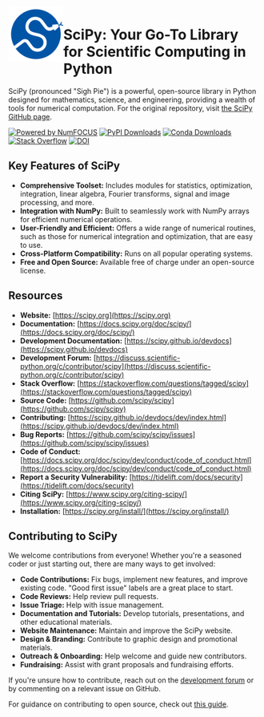 <div align="left">
  <a href="https://scipy.org" target="_blank">
    <img src="https://raw.githubusercontent.com/scipy/scipy/main/doc/source/_static/logo.svg" alt="SciPy Logo" width="110" height="110" align="left"/>
  </a>
</div>

# SciPy: Your Go-To Library for Scientific Computing in Python

SciPy (pronounced "Sigh Pie") is a powerful, open-source library in Python designed for mathematics, science, and engineering, providing a wealth of tools for numerical computation.  For the original repository, visit [the SciPy GitHub page](https://github.com/scipy/scipy).

[![Powered by NumFOCUS](https://img.shields.io/badge/powered%20by-NumFOCUS-orange.svg?style=flat&colorA=E1523D&colorB=007D8A)](https://numfocus.org)
[![PyPI Downloads](https://img.shields.io/pypi/dm/scipy.svg?label=Pypi%20downloads)](https://pypi.org/project/scipy/)
[![Conda Downloads](https://img.shields.io/conda/dn/conda-forge/scipy.svg?label=Conda%20downloads)](https://anaconda.org/conda-forge/scipy)
[![Stack Overflow](https://img.shields.io/badge/stackoverflow-Ask%20questions-blue.svg)](https://stackoverflow.com/questions/tagged/scipy)
[![DOI](https://img.shields.io/badge/DOI-10.1038%2Fs41592--019--0686--2-blue.svg)](https://www.nature.com/articles/s41592-019-0686-2)

## Key Features of SciPy

*   **Comprehensive Toolset:** Includes modules for statistics, optimization, integration, linear algebra, Fourier transforms, signal and image processing, and more.
*   **Integration with NumPy:** Built to seamlessly work with NumPy arrays for efficient numerical operations.
*   **User-Friendly and Efficient:** Offers a wide range of numerical routines, such as those for numerical integration and optimization, that are easy to use.
*   **Cross-Platform Compatibility:** Runs on all popular operating systems.
*   **Free and Open Source:**  Available free of charge under an open-source license.

## Resources

*   **Website:** [https://scipy.org](https://scipy.org)
*   **Documentation:** [https://docs.scipy.org/doc/scipy/](https://docs.scipy.org/doc/scipy/)
*   **Development Documentation:** [https://scipy.github.io/devdocs](https://scipy.github.io/devdocs)
*   **Development Forum:** [https://discuss.scientific-python.org/c/contributor/scipy](https://discuss.scientific-python.org/c/contributor/scipy)
*   **Stack Overflow:** [https://stackoverflow.com/questions/tagged/scipy](https://stackoverflow.com/questions/tagged/scipy)
*   **Source Code:** [https://github.com/scipy/scipy](https://github.com/scipy/scipy)
*   **Contributing:** [https://scipy.github.io/devdocs/dev/index.html](https://scipy.github.io/devdocs/dev/index.html)
*   **Bug Reports:** [https://github.com/scipy/scipy/issues](https://github.com/scipy/scipy/issues)
*   **Code of Conduct:** [https://docs.scipy.org/doc/scipy/dev/conduct/code_of_conduct.html](https://docs.scipy.org/doc/scipy/dev/conduct/code_of_conduct.html)
*   **Report a Security Vulnerability:** [https://tidelift.com/docs/security](https://tidelift.com/docs/security)
*   **Citing SciPy:** [https://www.scipy.org/citing-scipy/](https://www.scipy.org/citing-scipy/)
*   **Installation:** [https://scipy.org/install/](https://scipy.org/install/)

## Contributing to SciPy

We welcome contributions from everyone!  Whether you're a seasoned coder or just starting out, there are many ways to get involved:

*   **Code Contributions:**  Fix bugs, implement new features, and improve existing code.  "Good first issue" labels are a great place to start.
*   **Code Reviews:** Help review pull requests.
*   **Issue Triage:** Help with issue management.
*   **Documentation and Tutorials:**  Develop tutorials, presentations, and other educational materials.
*   **Website Maintenance:** Maintain and improve the SciPy website.
*   **Design & Branding:**  Contribute to graphic design and promotional materials.
*   **Outreach & Onboarding:** Help welcome and guide new contributors.
*   **Fundraising:** Assist with grant proposals and fundraising efforts.

If you're unsure how to contribute, reach out on the [development forum](https://discuss.scientific-python.org/c/contributor/scipy) or by commenting on a relevant issue on GitHub.

For guidance on contributing to open source, check out [this guide](https://opensource.guide/how-to-contribute/).